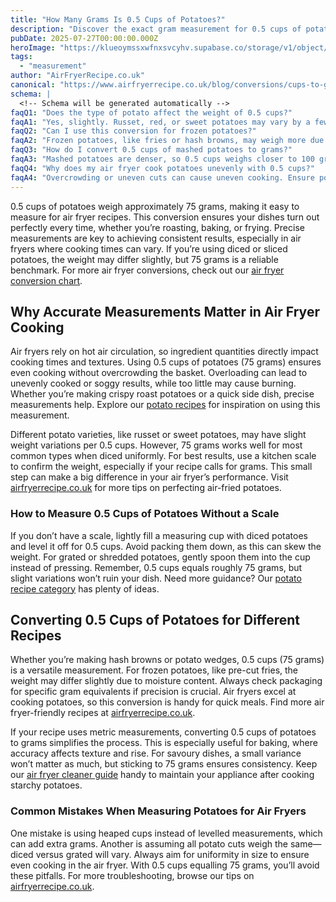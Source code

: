 ```yaml
---
title: "How Many Grams Is 0.5 Cups of Potatoes?"
description: "Discover the exact gram measurement for 0.5 cups of potatoes and master air fryer cooking with precise conversions. Perfect for recipes every time!"
pubDate: 2025-07-27T00:00:00.000Z
heroImage: "https://klueoymssxwfnxsvcyhv.supabase.co/storage/v1/object/public/Shmucket/how-many-grams-is-0-5-cups-of-potatoes.webp"
tags:
  - "measurement"
author: "AirFryerRecipe.co.uk"
canonical: "https://www.airfryerrecipe.co.uk/blog/conversions/cups-to-grams/how-many-grams-is-0-5-cups-of-potatoes"
schema: |
  <!-- Schema will be generated automatically -->
faqQ1: "Does the type of potato affect the weight of 0.5 cups?"
faqA1: "Yes, slightly. Russet, red, or sweet potatoes may vary by a few grams per 0.5 cups due to density and moisture. However, 75 grams is a safe average for most recipes. For precise baking, weigh your specific type."
faqQ2: "Can I use this conversion for frozen potatoes?"
faqA2: "Frozen potatoes, like fries or hash browns, may weigh more due to ice content. Check the packaging for exact gram measurements, or thaw and drain them first for accuracy."
faqQ3: "How do I convert 0.5 cups of mashed potatoes to grams?"
faqA3: "Mashed potatoes are denser, so 0.5 cups weighs closer to 100 grams. Adjust recipes accordingly, especially for binding or thickening in dishes like potato cakes."
faqQ4: "Why does my air fryer cook potatoes unevenly with 0.5 cups?"
faqA4: "Overcrowding or uneven cuts can cause uneven cooking. Ensure potatoes are uniformly sized and spaced in the basket. Shake the basket halfway for consistent results."
---
```

<p>0.5 cups of potatoes weigh approximately 75 grams, making it easy to measure for air fryer recipes. This conversion ensures your dishes turn out perfectly every time, whether you’re roasting, baking, or frying. Precise measurements are key to achieving consistent results, especially in air fryers where cooking times can vary. If you’re using diced or sliced potatoes, the weight may differ slightly, but 75 grams is a reliable benchmark. For more air fryer conversions, check out our <a href=https://www.airfryerrecipe.co.uk/air-fryer-conversion-chart>air fryer conversion chart</a>.</p>

<h2>Why Accurate Measurements Matter in Air Fryer Cooking</h2>  
<p>Air fryers rely on hot air circulation, so ingredient quantities directly impact cooking times and textures. Using 0.5 cups of potatoes (75 grams) ensures even cooking without overcrowding the basket. Overloading can lead to unevenly cooked or soggy results, while too little may cause burning. Whether you’re making crispy roast potatoes or a quick side dish, precise measurements help. Explore our <a href=https://www.airfryerrecipe.co.uk/recipes>potato recipes</a> for inspiration on using this measurement.</p>  

<p>Different potato varieties, like russet or sweet potatoes, may have slight weight variations per 0.5 cups. However, 75 grams works well for most common types when diced uniformly. For best results, use a kitchen scale to confirm the weight, especially if your recipe calls for grams. This small step can make a big difference in your air fryer’s performance. Visit <a href=https://www.airfryerrecipe.co.uk>airfryerrecipe.co.uk</a> for more tips on perfecting air-fried potatoes.</p>  

<h3>How to Measure 0.5 Cups of Potatoes Without a Scale</h3>  
<p>If you don’t have a scale, lightly fill a measuring cup with diced potatoes and level it off for 0.5 cups. Avoid packing them down, as this can skew the weight. For grated or shredded potatoes, gently spoon them into the cup instead of pressing. Remember, 0.5 cups equals roughly 75 grams, but slight variations won’t ruin your dish. Need more guidance? Our <a href=https://www.airfryerrecipe.co.uk/recipe-category/potatoes>potato recipe category</a> has plenty of ideas.</p>  

<h2>Converting 0.5 Cups of Potatoes for Different Recipes</h2>  
<p>Whether you’re making hash browns or potato wedges, 0.5 cups (75 grams) is a versatile measurement. For frozen potatoes, like pre-cut fries, the weight may differ slightly due to moisture content. Always check packaging for specific gram equivalents if precision is crucial. Air fryers excel at cooking potatoes, so this conversion is handy for quick meals. Find more air fryer-friendly recipes at <a href=https://www.airfryerrecipe.co.uk>airfryerrecipe.co.uk</a>.</p>  

<p>If your recipe uses metric measurements, converting 0.5 cups of potatoes to grams simplifies the process. This is especially useful for baking, where accuracy affects texture and rise. For savoury dishes, a small variance won’t matter as much, but sticking to 75 grams ensures consistency. Keep our <a href=https://www.airfryerrecipe.co.uk/air-fryer-cleaner>air fryer cleaner guide</a> handy to maintain your appliance after cooking starchy potatoes.</p>  

<h3>Common Mistakes When Measuring Potatoes for Air Fryers</h3>  
<p>One mistake is using heaped cups instead of levelled measurements, which can add extra grams. Another is assuming all potato cuts weigh the same—diced versus grated will vary. Always aim for uniformity in size to ensure even cooking in the air fryer. With 0.5 cups equalling 75 grams, you’ll avoid these pitfalls. For more troubleshooting, browse our tips on <a href=https://www.airfryerrecipe.co.uk>airfryerrecipe.co.uk</a>.</p>
